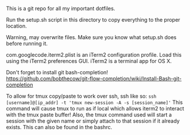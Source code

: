 This is a git repo for all my important dotfiles.

Run the setup.sh script in this directory to copy everything to the proper
location.

Warning, may overwrite files. Make sure you know what setup.sh does before
running it.

com.googlecode.iterm2.plist is an iTerm2 configuration profile. Load this
using the iTerm2 preferences GUI. iTerm2 is a terminal app for OS X.

Don't forget to install git bash-completion!
https://github.com/bobthecow/git-flow-completion/wiki/Install-Bash-git-completion

To allow for tmux copy/paste to work over ssh, ssh like so:
`ssh [username]@[ip_addr] -t 'tmux new-session -A -s [session_name]'`
This command will cause tmux to run as if local which allows iterm2 to interact
with the tmux paste buffer! Also, the tmux command used will start a session
with the given name or simply attach to that session if it already exists. This
can also be found in the bashrc.

